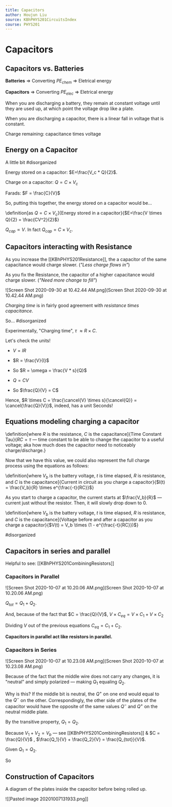 ```yaml
---
title: Capacitors
author: Houjun Liu
source: KBhPHYS201CircuitsIndex
course: PHYS201
---
```


# Capacitors
## Capacitors vs. Batteries
**Batteries** => Converting $PE_{chem}$ => Eletrical energy

**Capacitors** => Converting $PE_{elec}$ => Eletrical energy

When you are discharging a battery, they remain at constant voltage until they are used up, at which point the voltage drop like a plate.
 
When you are discharging a capacitor, there is a linear fall in voltage that is constant.

Charge remaining: capacitance times voltage

## Energy on a Capacitor

A little bit #disorganized 

Energy stored on a capacitor: $E=\frac{V_c * Q}{2}$.

Charge on a capacitor: $Q = C \times V_c$

Farads: $F = \frac{C}{V}$

So, putting this together, the energy stored on a capacitor would be...

\definition[as $Q=C \times V_c$]{Energy stored in a capacitor}{$E=\frac{V \times Q}{2} = \frac{CV^2}{2}$}

$Q_{cap} \propto V$. In fact $Q_{cap} =  C \times V_c$.

## Capacitors interacting with Resistance
As you increase the [[KBhPHYS201Resistance]], the a capacitor of the same capacitance would charge slower. (_"Less charge flows in"_)

As you fix the Resistance, the capacitor of a higher capacitance would charge slower. (_"Need more change to fill"_)

![Screen Shot 2020-09-30 at 10.42.44 AM.png](Screen Shot 2020-09-30 at 10.42.44 AM.png)

_Charging time_ is in fairly good agreement with _resistance times capacitance_.

So... #disorganized 

Experimentally, "Charging time", $\tau$ $\approx R \times C$.

Let's check the units!

* $V = IR$
* $R = \frac{V}{I}$
* So $R = \omega = \frac{V * s}{Q}$

* $Q = CV$
* So $\frac{Q}{V} = C$

Hence, $R \times C = \frac{\cancel{V} \times s}{\cancel{Q}} = \cancel{\frac{Q}{V}}$, indeed, has a unit Seconds!

## Equations modeling charging a capacitor 
\definition[where $R$ is the resistance, $C$ is the capacitance]{Time Constant Tau}{$RC = \tau$ — time constant to be able to change the capacitor to a useful voltage; aka how much does the capacitor need to noticeably charge/discharge.}

Now that we have this value, we could also represent the full charge process using the equations as follows:

\definition[where $V_b$ is the battery voltage, $t$ is time elapsed, $R$ is resistance, and $C$ is the capacitance]{Current in circuit as you charge a capacitor}{$I(t) = \frac{V_b}{R} \times e^{\frac{-t}{RC}}$}

As you start to charge a capacitor, the current starts at $\frac{V_b}{R}$ — current just without the resistor. Then, it will slowly drop down to 0.

\definition[where $V_b$ is the battery voltage, $t$ is time elapsed, $R$ is resistance, and $C$ is the capacitance]{Voltage before and after a capacitor as you charge a capacitor}{$V(t) = V_b \times (1 - e^{\frac{-t}{RC}})$} 

#disorganized 

## Capacitors in series and parallel
Helpful to see: [[KBhPHYS201CombiningResistors]]

### Capacitors in Parallel

![Screen Shot 2020-10-07 at 10.20.06 AM.png](Screen Shot 2020-10-07 at 10.20.06 AM.png) 

$Q_{tot} = Q_1 + Q_2$.

And, because of the fact that $C = \frac{Q}{V}$, $V\times C_{eq} = V \times C_1 + V \times C_2$

Dividing $V$ out of the previous equations $C_{eq} = C_1 + C_2$.

**Capacitors in parallel act like resistors in parallel.**

### Capacitors in Series

![Screen Shot 2020-10-07 at 10.23.08 AM.png](Screen Shot 2020-10-07 at 10.23.08 AM.png)


Because of the fact that the middle wire does not carry any changes, it is "neutral" and simply polarized — making $Q_1$ equaling $Q_2.$ 

Why is this? If the middle bit is neutral, the $Q^+$ on one end would equal to the $Q^-$ on the other. Correspondingly, the other side of the plates of the capacitor would have the opposite of the same values $Q^-$ and $Q^+$ on the neutral middle plate. 

By the transitive property, $Q_1 = Q_2$.

Because $V_1 + V_2 = V_b$ — see [[KBhPHYS201CombiningResistors]] & $C = \frac{Q}{V}$ , $\frac{Q_1}{V} + \frac{Q_2}{V} = \frac{Q_{tot}}{V}$.

Given $Q_1 = Q_2$.

So

## Construction of Capacitors

A diagram of the plates inside the capacitor before being rolled up.

![[Pasted image 20201007131933.png]]
